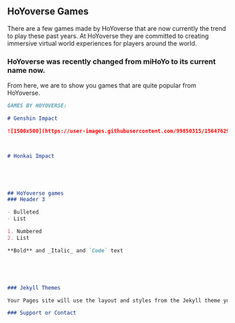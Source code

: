 ## HoYoverse Games 



There are a few games made by HoYoverse that are now currently the trend to play these past years. At HoYoverse they are committed to creating immersive virtual world experiences for players around the world. 

### HoYoverse was recently changed from miHoYo to its current name now.

From here, we are to show you games that are quite popular from HoYoverse.

```markdown
GAMES BY HOYOVERSE:

# Genshin Impact

![1500x500](https://user-images.githubusercontent.com/99850315/156476296-ee3a7daf-846a-4211-8d62-cda2df2f8835.jpg)



# Honkai Impact





## HoYoverse games
### Header 3

- Bulleted
- List

1. Numbered
2. List

**Bold** and _Italic_ and `Code` text





### Jekyll Themes

Your Pages site will use the layout and styles from the Jekyll theme you have selected in your [repository settings](https://github.com/fr1nce/fr1nce.github.io/settings/pages). The name of this theme is saved in the Jekyll `_config.yml` configuration file.

### Support or Contact

